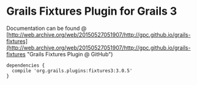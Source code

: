 Grails Fixtures Plugin for Grails 3
===

Documentation can be found @ [http://web.archive.org/web/20150527051907/http://gpc.github.io/grails-fixtures](http://web.archive.org/web/20150527051907/http://gpc.github.io/grails-fixtures "Grails Fixtures Plugin @ GitHub")

```
dependencies {
  compile 'org.grails.plugins:fixtures3:3.0.5'
}
```
